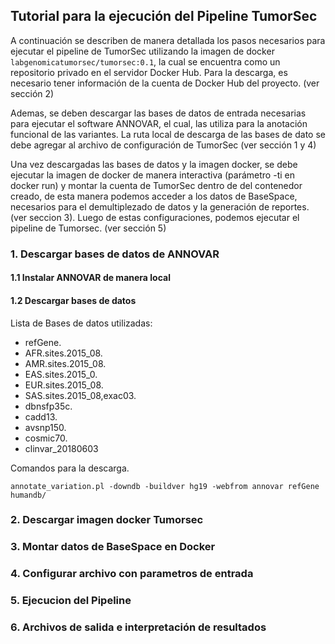 ## Tutorial para la ejecución del Pipeline TumorSec

A continuación se describen de manera detallada los pasos necesarios para ejecutar el pipeline de TumorSec utilizando la imagen de docker ```labgenomicatumorsec/tumorsec:0.1```, la cual se encuentra como un repositorio privado en el servidor Docker Hub.  Para la descarga, es necesario tener información de la cuenta de Docker Hub del proyecto. (ver sección 2)

Ademas, se deben descargar las bases de datos de entrada necesarias para ejecutar el software ANNOVAR, el cual, las utiliza para la anotación funcional de las variantes. La ruta local de descarga de las bases de dato se debe agregar al archivo de configuración de TumorSec (ver sección 1 y 4)

Una vez descargadas las bases de datos y la imagen docker, se debe ejecutar la imagen de docker de manera interactiva (parámetro -ti en docker run) y montar la cuenta de TumorSec dentro de del contenedor creado, de esta manera podemos acceder a los datos de BaseSpace, necesarios para el demultiplezado de datos y la generación de reportes. (ver seccion 3). Luego de estas configuraciones, podemos ejecutar el pipeline de Tumorsec. (ver sección 5)
 

### 1. Descargar bases de datos de ANNOVAR
#### 1.1 Instalar ANNOVAR de manera local

#### 1.2 Descargar bases de datos

Lista de Bases de datos utilizadas: 
- refGene.
- AFR.sites.2015_08.
- AMR.sites.2015_08.
- EAS.sites.2015_0.
- EUR.sites.2015_08.
- SAS.sites.2015_08,exac03.
- dbnsfp35c.
- cadd13.
- avsnp150.
- cosmic70.
- clinvar_20180603

Comandos para la descarga. 


```annotate_variation.pl -downdb -buildver hg19 -webfrom annovar refGene humandb/ ```


### 2. Descargar imagen docker Tumorsec
### 3. Montar datos de BaseSpace en Docker
### 4. Configurar archivo con parametros de entrada
### 5. Ejecucion del Pipeline
### 6. Archivos de salida e interpretación de resultados

